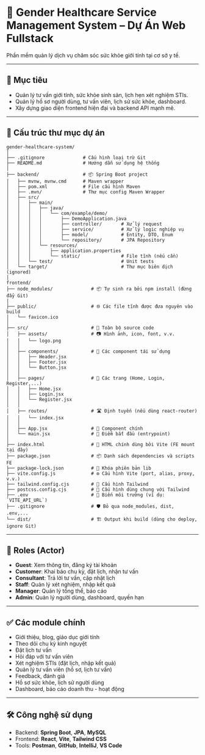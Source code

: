 # 📁 Gender Healthcare Service Management System – Dự Án Web Fullstack

Phần mềm quản lý dịch vụ chăm sóc sức khỏe giới tính tại cơ sở y tế.

---

## 🎯 Mục tiêu

- Quản lý tư vấn giới tính, sức khỏe sinh sản, lịch hẹn xét nghiệm STIs.
- Quản lý hồ sơ người dùng, tư vấn viên, lịch sử sức khỏe, dashboard.
- Xây dựng giao diện frontend hiện đại và backend API mạnh mẽ.

---

## 📁 Cấu trúc thư mục dự án

```
gender-healthcare-system/
│
├── .gitignore              # Cấu hình loại trừ Git
├── README.md               # Hướng dẫn sử dụng hệ thống
│
├── backend/                # 📦 Spring Boot project
│   ├── mvnw, mvnw.cmd      # Maven wrapper
│   ├── pom.xml             # File cấu hình Maven
│   ├── .mvn/               # Thư mục config Maven Wrapper
│   ├── src/
│   │   ├── main/
│   │   │   ├── java/
│   │   │   │   └── com/example/demo/
│   │   │   │       ├── DemoApplication.java
│   │   │   │       ├── controller/       # Xử lý request
│   │   │   │       ├── service/          # Xử lý logic nghiệp vụ
│   │   │   │       ├── model/            # Entity, DTO, Enum
│   │   │   │       └── repository/       # JPA Repository
│   │   │   └── resources/
│   │   │       ├── application.properties
│   │   │       └── static/               # File tĩnh (nếu cần)
│   │   └── test/                         # Unit tests
│   └── target/                           # Thư mục biên dịch (ignored)
│
frontend/
├── node_modules/              # 📦 Tự sinh ra bởi npm install (đừng đẩy Git)
│
├── public/                    # 🌐 Các file tĩnh được đưa nguyên vào build
│   └── favicon.ico
│
├── src/                       # 🎯 Toàn bộ source code
│   ├── assets/                # 📷 Hình ảnh, icon, font, v.v.
│   │   └── logo.png
│   │
│   ├── components/            # 🧩 Các component tái sử dụng
│   │   ├── Header.jsx
│   │   ├── Footer.jsx
│   │   └── Button.jsx
│   │
│   ├── pages/                 # 📄 Các trang (Home, Login, Register,...)
│   │   ├── Home.jsx
│   │   ├── Login.jsx
│   │   └── Register.jsx
│   │
│   ├── routes/                # 🛣️ Định tuyến (nếu dùng react-router)
│   │   └── index.jsx
│   │
│   ├── App.jsx                # 🔁 Component chính
│   └── main.jsx               # 🚀 Điểm bắt đầu (entrypoint)
│
├── index.html                 # 🔧 HTML chính dùng bởi Vite (FE mount tại đây)
├── package.json               # 📦 Danh sách dependencies và scripts FE
├── package-lock.json          # 📌 Khóa phiên bản lib
├── vite.config.js             # ⚙️ Cấu hình Vite (port, alias, proxy, v.v.)
├── tailwind.config.cjs        # 🎨 Cấu hình Tailwind
├── postcss.config.cjs         # 🧵 Cấu hình dùng chung với Tailwind
├── .env                       # 🔐 Biến môi trường (ví dụ: `VITE_API_URL`)
├── .gitignore                 # 🛡️ Bỏ qua node_modules, dist, .env,...
└── dist/                      # 🏗️ Output khi build (dùng cho deploy, ignore Git)
```

---

## 👥 Roles (Actor)

- **Guest**: Xem thông tin, đăng ký tài khoản
- **Customer**: Khai báo chu kỳ, đặt lịch, nhận tư vấn
- **Consultant**: Trả lời tư vấn, cập nhật lịch
- **Staff**: Quản lý xét nghiệm, nhập kết quả
- **Manager**: Quản lý tổng thể, báo cáo
- **Admin**: Quản lý người dùng, dashboard, quyền hạn

---

## ✅ Các module chính

- Giới thiệu, blog, giáo dục giới tính
- Theo dõi chu kỳ kinh nguyệt
- Đặt lịch tư vấn
- Hỏi đáp với tư vấn viên
- Xét nghiệm STIs (đặt lịch, nhập kết quả)
- Quản lý tư vấn viên (hồ sơ, lịch tư vấn)
- Feedback, đánh giá
- Hồ sơ sức khỏe, lịch sử người dùng
- Dashboard, báo cáo doanh thu - hoạt động

---

## 🛠️ Công nghệ sử dụng

- Backend: **Spring Boot**, **JPA**, **MySQL**
- Frontend: **React**, **Vite**, **Tailwind CSS**
- Tools: **Postman**, **GitHub**, **IntelliJ**, **VS Code**
